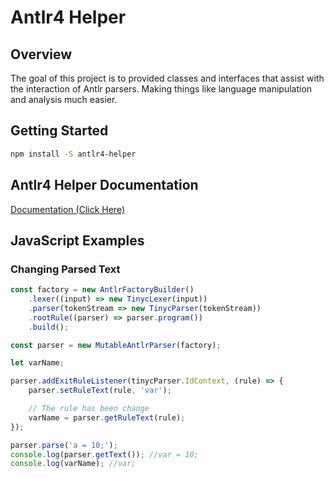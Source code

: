 # Antlr4 Helper

## Overview
The goal of this project is to provided classes and interfaces that 
assist with the interaction of Antlr parsers. Making things like
language manipulation and analysis much easier.

## Getting Started
```bash
npm install -S antlr4-helper
```

## Antlr4 Helper Documentation

 [Documentation (Click Here)](./docs/README.md)


## JavaScript Examples

### Changing Parsed Text
```javascript
const factory = new AntlrFactoryBuilder()
    .lexer((input) => new TinycLexer(input))
    .parser(tokenStream => new TinycParser(tokenStream))
    .rootRule((parser) => parser.program())
    .build();

const parser = new MutableAntlrParser(factory);

let varName;

parser.addExitRuleListener(tinycParser.IdContext, (rule) => {
    parser.setRuleText(rule, 'var');

    // The rule has been change 
    varName = parser.getRuleText(rule);
});

parser.parse('a = 10;');
console.log(parser.getText()); //var = 10;
console.log(varName); //var;
```
